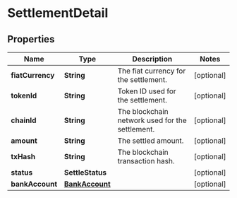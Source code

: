 

# SettlementDetail


## Properties

| Name | Type | Description | Notes |
|------------ | ------------- | ------------- | -------------|
|**fiatCurrency** | **String** | The fiat currency for the settlement. |  [optional] |
|**tokenId** | **String** | Token ID used for the settlement. |  [optional] |
|**chainId** | **String** | The blockchain network used for the settlement. |  [optional] |
|**amount** | **String** | The settled amount. |  [optional] |
|**txHash** | **String** | The blockchain transaction hash. |  [optional] |
|**status** | **SettleStatus** |  |  [optional] |
|**bankAccount** | [**BankAccount**](BankAccount.md) |  |  [optional] |



